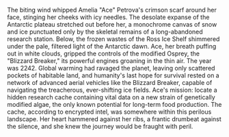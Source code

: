 The biting wind whipped Amelia "Ace" Petrova's crimson scarf around her face, stinging her cheeks with icy needles.  The desolate expanse of the Antarctic plateau stretched out before her, a monochrome canvas of snow and ice punctuated only by the skeletal remains of a long-abandoned research station.  Below, the frozen wastes of the Ross Ice Shelf shimmered under the pale, filtered light of the Antarctic dawn.  Ace, her breath puffing out in white clouds, gripped the controls of the modified Osprey, the "Blizzard Breaker," its powerful engines groaning in the thin air.  The year was 2242.  Global warming had ravaged the planet, leaving only scattered pockets of habitable land, and humanity's last hope for survival rested on a network of advanced aerial vehicles like the Blizzard Breaker, capable of navigating the treacherous, ever-shifting ice fields.  Ace's mission: locate a hidden research cache containing vital data on a new strain of genetically modified algae, the only known potential for long-term food production. The cache, according to encrypted intel, was somewhere within this perilous landscape.  Her heart hammered against her ribs, a frantic drumbeat against the silence, and she knew the journey would be fraught with peril.
